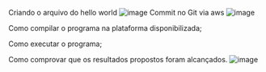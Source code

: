 Criando o arquivo do hello world
![image](https://github.com/eduardomarui/computacao_paralela/assets/105756443/66803b2d-25ab-4ffd-b092-c52879473848)
Commit no Git via aws
![image](https://github.com/eduardomarui/computacao_paralela/assets/105756443/b5cbe95b-ba70-469a-9e1c-9a6ae6795f15)

Como compilar o programa na plataforma disponibilizada;

Como executar o programa;

Como comprovar que os resultados propostos foram alcançados.
![image](https://github.com/eduardomarui/computacao_paralela/assets/105756443/40921d64-d051-42f3-8800-ad2ccbc0f022)
